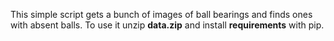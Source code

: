 This simple script gets a bunch of images of ball bearings and finds ones with absent balls. To use it unzip **data.zip** and install **requirements** with pip.
